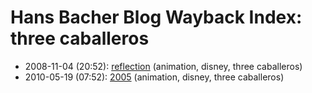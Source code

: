 # Hans Bacher Blog Wayback Index: three caballeros

* 2008-11-04 (20:52): [reflection](https://web.archive.org/web/https://one1more2time3.wordpress.com/2008/11/04/reflection/) (animation, disney, three caballeros)
* 2010-05-19 (07:52): [2005](https://web.archive.org/web/https://one1more2time3.wordpress.com/2010/05/19/2005/) (animation, disney, three caballeros)
